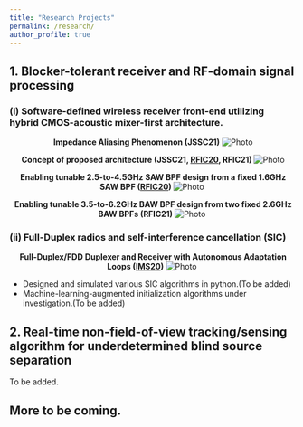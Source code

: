 ```yaml
---
title: "Research Projects"
permalink: /research/
author_profile: true
---
```


## **1. Blocker-tolerant receiver and RF-domain signal processing**
### (i) Software-defined wireless receiver front-end utilizing hybrid CMOS-acoustic mixer-first architecture. 
<p align="center">
  <b>Impedance Aliasing Phenomenon (JSSC21)</b>
  <img src="https://seoyumyum.github.io/files/ImpedanceAliasing.png?raw=true" alt="Photo"> 
</p>

<p align="center">
  <b>Concept of proposed architecture (JSSC21, <a href="https://ieeexplore.ieee.org/abstract/document/9218392">RFIC20</a>, RFIC21) </b>
  <img src="https://seoyumyum.github.io/files/MixFirstAcoustic_Concept.png?raw=true" alt="Photo"> 
</p>

<p align="center">
  <b>Enabling tunable 2.5-to-4.5GHz SAW BPF design from a fixed 1.6GHz SAW BPF (<a href="https://ieeexplore.ieee.org/abstract/document/9218392">RFIC20</a>) </b>
  <img src="https://seoyumyum.github.io/files/2020-mixerfirst_orig.png?raw=true" alt="Photo"> 
</p>

<p align="center">
  <b>Enabling tunable 3.5-to-6.2GHz BAW BPF design from two fixed 2.6GHz BAW BPFs (RFIC21)</b>
  <img src="https://seoyumyum.github.io/files/RFIC21_Concept_Full_v2.png?raw=true" alt="Photo"> 
</p>

### (ii) Full-Duplex radios and self-interference cancellation (SIC)
<p align="center">
  <b>Full-Duplex/FDD Duplexer and Receiver with Autonomous Adaptation Loops (<a href="https://ieeexplore.ieee.org/abstract/document/9223872/">IMS20</a>)</b>
  <img src="https://seoyumyum.github.io/files/2020-fddfdrx_orig.png?raw=true" alt="Photo"> 
</p>

* Designed and simulated various SIC algorithms in python.(To be added)
* Machine-learning-augmented initialization algorithms under investigation.(To be added)

## **2. Real-time non-field-of-view tracking/sensing algorithm for underdetermined blind source separation**
To be added.

## More to be coming.

 



